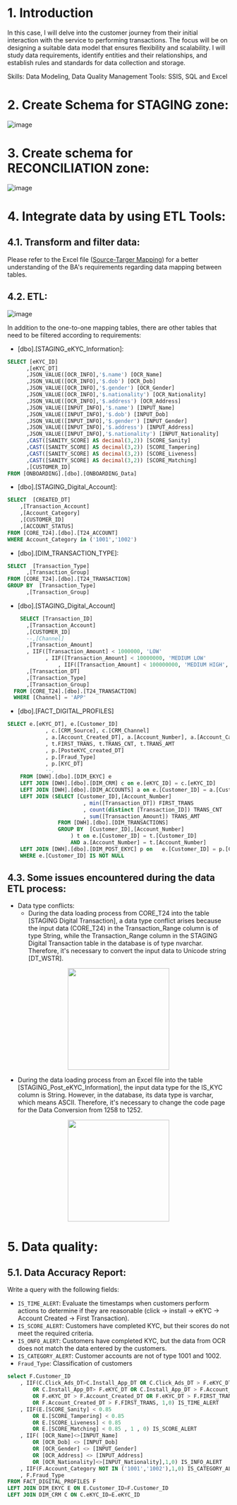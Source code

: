 # 1. Introduction

In this case, I will delve into the customer journey from their initial interaction with the service to performing transactions. The focus will be on designing a suitable data model that ensures flexibility and scalability. I will study data requirements, identify entities and their relationships, and establish rules and standards for data collection and storage.

Skills: Data Modeling, Data Quality Management
Tools: SSIS, SQL and Excel

# 2. Create Schema for STAGING zone:

![image](https://github.com/baoan102/Customer-Onboading/assets/154876263/b535d495-02b4-45d9-b90a-79ab6b74f032)

# 3. Create schema for RECONCILIATION zone:

![image](https://github.com/baoan102/Customer-Onboading/assets/154876263/ec948087-260b-42d3-9f44-05f518867e60)

# 4. Integrate data by using ETL Tools:
## 4.1. Transform and filter data:
Please refer to the Excel file ([Source-Targer Mapping](https://github.com/baoan102/Customer-Onboading/blob/main/Case%202%20-%20Metadata%20-%20Security%20and%20Quality/Source-Target_Mapping.xlsx)) for a better understanding of the BA's requirements regarding data mapping between tables.
## 4.2. ETL:

![image](https://github.com/baoan102/Customer-Onboading/assets/154876263/e2eee1b4-d662-4d43-9611-e32520339464)

In addition to the one-to-one mapping tables, there are other tables that need to be filtered according to requirements:

-	 [dbo].[STAGING_eKYC_Information]:
``` sql
SELECT [eKYC_ID]
      ,[eKYC_DT]
      ,JSON_VALUE([OCR_INFO],'$.name') [OCR_Name]
	  ,JSON_VALUE([OCR_INFO],'$.dob') [OCR_Dob]
	  ,JSON_VALUE([OCR_INFO],'$.gender') [OCR_Gender]
	  ,JSON_VALUE([OCR_INFO],'$.nationality') [OCR_Nationality]
	  ,JSON_VALUE([OCR_INFO],'$.address') [OCR_Address]
	  ,JSON_VALUE([INPUT_INFO],'$.name') [INPUT_Name]
	  ,JSON_VALUE([INPUT_INFO],'$.dob') [INPUT_Dob]
	  ,JSON_VALUE([INPUT_INFO],'$.gender') [INPUT_Gender]
	  ,JSON_VALUE([INPUT_INFO],'$.address') [INPUT_Address]
	  ,JSON_VALUE([INPUT_INFO],'$.nationality') [INPUT_Nationality]
      ,CAST([SANITY_SCORE] AS decimal(3,2)) [SCORE_Sanity]
	  ,CAST([SANITY_SCORE] AS decimal(3,2)) [SCORE_Tampering]
	  ,CAST([SANITY_SCORE] AS decimal(3,2)) [SCORE_Liveness]
	  ,CAST([SANITY_SCORE] AS decimal(3,2)) [SCORE_Matching]
      ,[CUSTOMER_ID]
FROM [ONBOARDING].[dbo].[ONBOARDING_Data]
```
-	 [dbo].[STAGING_Digital_Account]:
  ``` sql
SELECT  [CREATED_DT]
      ,[Transaction_Account]
      ,[Account_Category]
      ,[CUSTOMER_ID]
      ,[ACCOUNT_STATUS]
FROM [CORE_T24].[dbo].[T24_ACCOUNT]
WHERE Account_Category in ('1001','1002')
```
-	[dbo].[DIM_TRANSACTION_TYPE]:
```sql
SELECT  [Transaction_Type]
      ,[Transaction_Group]
FROM [CORE_T24].[dbo].[T24_TRANSACTION]
GROUP BY  [Transaction_Type]
      ,[Transaction_Group]
```
-	[dbo].[STAGING_Digital_Account]
```sql
 	SELECT [Transaction_ID]
      ,[Transaction_Account]
      ,[CUSTOMER_ID]
      --,[Channel]
	  ,[Transaction_Amount]
	  , IIF([Transaction_Amount] < 1000000, 'LOW'
			, IIF([Transaction_Amount] < 10000000, 'MEDIUM LOW'
				, IIF([Transaction_Amount] < 100000000, 'MEDIUM HIGH', 'HIGH')))   [Transaction_Range]
	  ,[Transaction_DT]
      ,[Transaction_Type]
      ,[Transaction_Group]
  FROM [CORE_T24].[dbo].[T24_TRANSACTION]
  WHERE [Channel] = 'APP'
```
-	[dbo].[FACT_DIGITAL_PROFILES]
```sql
SELECT e.[eKYC_DT], e.[Customer_ID]
			, c.[CRM_Source], c.[CRM_Channel]
			, a.[Account_Created_DT], a.[Account_Number], a.[Account_Category], a.[Account_Status]
			, t.FIRST_TRANS, t.TRANS_CNT, t.TRANS_AMT
			, p.[PosteKYC_created_DT]
			, p.[Fraud_Type] 
			, p.[KYC_DT] 
			--, 
	FROM [DWH].[dbo].[DIM_EKYC] e
	LEFT JOIN [DWH].[dbo].[DIM_CRM] c on e.[eKYC_ID] = c.[eKYC_ID]
	LEFT JOIN [DWH].[dbo].[DIM_ACCOUNTS] a on e.[Customer_ID] = a.[Customer_ID]
	LEFT JOIN (SELECT [Customer_ID],[Account_Number]
						, min([Transaction_DT]) FIRST_TRANS
						, count(distinct [Transaction_ID]) TRANS_CNT
						, sum([Transaction_Amount]) TRANS_AMT
				FROM [DWH].[dbo].[DIM_TRANSACTIONS]
				GROUP BY  [Customer_ID],[Account_Number]
					) t on e.[Customer_ID] = t.[Customer_ID] 
					AND a.[Account_Number] = t.[Account_Number]
	LEFT JOIN [DWH].[dbo].[DIM_POST_EKYC] p on   e.[Customer_ID] = p.[Customer_ID]
	WHERE e.[Customer_ID] IS NOT NULL
```
## 4.3. Some issues encountered during the data ETL process:

- Data type conflicts:
  - During the data loading process from CORE_T24 into the table [STAGING Digital Transaction], a data type conflict arises because the input data (CORE_T24) in the Transaction_Range column is of type String, while the Transaction_Range column in the STAGING Digital Transaction table in the database is of type nvarchar. Therefore, it's necessary to convert the input data to Unicode string [DT_WSTR].

<p align="center">
  <img src="https://github.com/baoan102/Customer-Onboading/assets/154876263/5dbfeaab-cced-4775-949f-df2e517fc9a4" width="230" >
</p>

 - During the data loading process from an Excel file into the table [STAGING_Post_eKYC_Information], the input data type for the IS_KYC column is String. However, in the database, its data type is varchar, which means ASCII. Therefore, it's necessary to change the code page for the Data Conversion from 1258 to 1252.

<p align="center">
  <img src="https://github.com/baoan102/Customer-Onboading/assets/154876263/6939ee02-3e8a-462e-a9c5-094b659ccdaa" width="230" >
</p>

# 5. Data quality:
## 5.1. Data Accuracy Report:

Write a query with the following fields:
- `IS_TIME_ALERT`: Evaluate the timestamps when customers perform actions to determine if they are reasonable (click -> install -> eKYC -> Account Created -> First Transaction).
- `IS_SCORE_ALERT`: Customers have completed KYC, but their scores do not meet the required criteria.
- `IS_ONFO_ALERT`: Customers have completed KYC, but the data from OCR does not match the data entered by the customers.
- `IS_CATEGORY_ALERT`: Customer accounts are not of type 1001 and 1002.
- `Fraud_Type`: Classification of customers

```sql
select F.Customer_ID
	, IIF(C.Click_Ads_DT>C.Install_App_DT OR C.Click_Ads_DT > F.eKYC_DT OR C.Click_Ads_DT > F.Account_Created_DT OR C.Click_Ads_DT > F.FIRST_TRANS
		OR C.Install_App_DT> F.eKYC_DT OR C.Install_App_DT > F.Account_Created_DT OR C.Install_App_DT > F.FIRST_TRANS
		OR F.eKYC_DT > F.Account_Created_DT OR F.eKYC_DT > F.FIRST_TRANS
		OR F.Account_Created_DT > F.FIRST_TRANS, 1,0) IS_TIME_ALERT
	, IIF(E.[SCORE_Sanity] < 0.85  
		OR E.[SCORE_Tampering] < 0.85 
		OR E.[SCORE_Liveness] < 0.85 
		OR E.[SCORE_Matching] < 0.85 , 1 , 0) IS_SCORE_ALERT
	, IIF( [OCR_Name]<>[INPUT_Name]
		OR [OCR_Dob] <> [INPUT_Dob]
		OR [OCR_Gender] <> [INPUT_Gender]
        OR [OCR_Address] <> [INPUT_Address]
        OR [OCR_Nationality]<>[INPUT_Nationality],1,0) IS_INFO_ALERT
	, IIF(F.Account_Category NOT IN ('1001','1002'),1,0) IS_CATEGORY_ALERT
	, F.Fraud_Type
FROM FACT_DIGITAL_PROFILES F
LEFT JOIN DIM_EKYC E ON E.Customer_ID=F.Customer_ID
LEFT JOIN DIM_CRM C ON C.eKYC_ID=E.eKYC_ID
```
